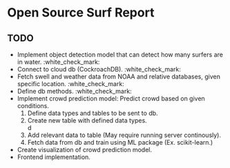 <h1>Open Source Surf Report</h1>
<h2>TODO</h2>
<ul>
    <li>Implement object detection model that can detect how many surfers are in water. :white_check_mark:</li>
    <li>Connect to cloud db (CockroachDB). :white_check_mark:</li>
    <li>Fetch swell and weather data from NOAA and relative databases, given specific location. :white_check_mark:</li>
    <li>Define db methods. :white_check_mark:</li>
    <li>Implement crowd prediction model: Predict crowd based on given conditions. 
        <ol>
            <li>Define data types and tables to be sent to db.</li>
            <li>Create new table with defined data types.</li>d
            <li>Add relevant data to table (May require running server continously).</li>
            <li>Fetch data from db and train using ML package (Ex. scikit-learn.)</li>
        </ol>
    </li>
    <li>Create visualization of crowd prediction model.</li>
    <li>Frontend implementation.</li>
</ul>
